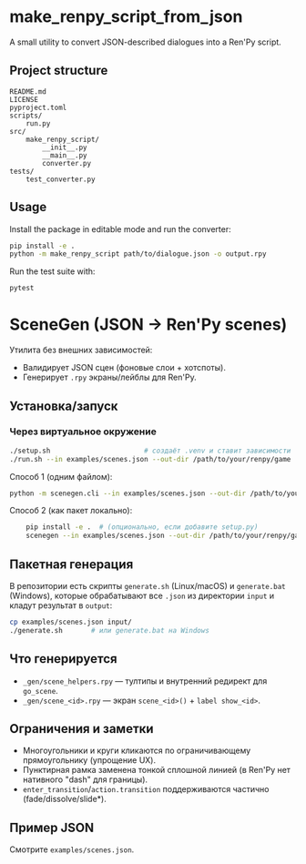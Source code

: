 
# make_renpy_script_from_json

A small utility to convert JSON-described dialogues into a Ren'Py script.

## Project structure

```
README.md
LICENSE
pyproject.toml
scripts/
    run.py
src/
    make_renpy_script/
        __init__.py
        __main__.py
        converter.py
tests/
    test_converter.py
```

## Usage

Install the package in editable mode and run the converter:

```bash
pip install -e .
python -m make_renpy_script path/to/dialogue.json -o output.rpy
```

Run the test suite with:

```bash
pytest
```

# SceneGen (JSON → Ren'Py scenes)

Утилита без внешних зависимостей:
- Валидирует JSON сцен (фоновые слои + хотспоты).
- Генерирует `.rpy` экраны/лейблы для Ren'Py.

## Установка/запуск

### Через виртуальное окружение

```bash
./setup.sh                       # создаёт .venv и ставит зависимости
./run.sh --in examples/scenes.json --out-dir /path/to/your/renpy/game
```

Способ 1 (одним файлом):
```bash
python -m scenegen.cli --in examples/scenes.json --out-dir /path/to/your/renpy/game
```

Способ 2 (как пакет локально):
```bash
    pip install -e .  # (опционально, если добавите setup.py)
    scenegen --in examples/scenes.json --out-dir /path/to/your/renpy/game
```

## Пакетная генерация

В репозитории есть скрипты `generate.sh` (Linux/macOS) и `generate.bat`
(Windows), которые обрабатывают все `.json` из директории `input` и кладут
результат в `output`:

```bash
cp examples/scenes.json input/
./generate.sh       # или generate.bat на Windows
```

## Что генерируется
- `_gen/scene_helpers.rpy` — тултипы и внутренний редирект для `go_scene`.
- `_gen/scene_<id>.rpy` — экран `scene_<id>()` + `label show_<id>`.

## Ограничения и заметки
- Многоугольники и круги кликаются по ограничивающему прямоугольнику (упрощение UX).
- Пунктирная рамка заменена тонкой сплошной линией (в Ren'Py нет нативного "dash" для границы).
- `enter_transition`/`action.transition` поддерживаются частично (fade/dissolve/slide*).

## Пример JSON
Смотрите `examples/scenes.json`.

